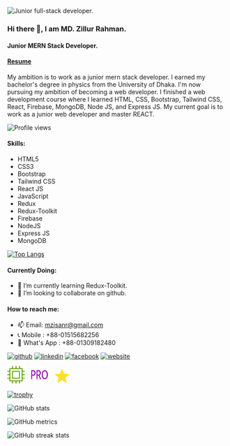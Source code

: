 ![Junior full-stack developer.](https://media-exp1.licdn.com/dms/image/C4D16AQHN8oOXIAAzHg/profile-displaybackgroundimage-shrink_350_1400/0/1654709162111?e=1668038400&v=beta&t=zmpsv5oMBuCi7Y2ki6ff5UdOF3lk8TgdvjuUGT0ByuM)

### Hi there 👋, I am MD. Zillur Rahman.
#### Junior MERN Stack Developer.

#### [Resume](https://drive.google.com/file/d/1SFPqSPne3dlC49towx5efEVg8Biex9Is/view?usp=sharing)


My ambition is to work as a junior mern stack developer. I earned my bachelor's degree in physics from the University of Dhaka. I'm now pursuing my ambition of becoming a web developer. I finished a web development course where I learned HTML, CSS, Bootstrap, Tailwind CSS, React, Firebase, MongoDB, Node JS, and Express JS. My current goal is to work as a junior web developer and master REACT.

![Profile views](https://gpvc.arturio.dev/MdZillurRahman)  

#### Skills:
- HTML5                      
- CSS3                       
- Bootstrap                  
- Tailwind CSS               
- React JS      
- JavaScript    
- Redux         
- Redux-Toolkit 
- Firebase 
- NodeJS
- Express JS
- MongoDB



<!-- Skills:  / CSS3 / Bootstrap / Tailwind CSS / REACT JS / JS / Redux / Redux-toolkit / Firebase / NodeJS / Express JS / MongoDB -->


[![Top Langs](https://github-readme-stats.vercel.app/api/top-langs/?username=MdZillurRahman&layout=compact)](https://github.com/anuraghazra/github-readme-stats)

#### Currently Doing:

- 🌱 I’m currently learning Redux-Toolkit. 
- 👯 I’m looking to collaborate on github. 

#### How to reach me:
- 📫 Email: mzisanr@gmail.com 
- 📞 Mobile : +88-01515682256
- 📲 What's App : +88-01309182480


[<img src='https://cdn.jsdelivr.net/npm/simple-icons@3.0.1/icons/github.svg' alt='github' height='40'>](https://github.com/MdZillurRahman)  [<img src='https://cdn.jsdelivr.net/npm/simple-icons@3.0.1/icons/linkedin.svg' alt='linkedin' height='40'>](https://www.linkedin.com/in/md-zillur-rahman-2042291ab/)  [<img src='https://cdn.jsdelivr.net/npm/simple-icons@3.0.1/icons/facebook.svg' alt='facebook' height='40'>](https://www.facebook.com/profile.php?id=100010465036529)  [<img src='https://cdn.jsdelivr.net/npm/simple-icons@3.0.1/icons/icloud.svg' alt='website' height='40'>](https://zillurportfolio.netlify.app/)  

<a href='https://docs.github.com/en/developers'><img src='https://raw.githubusercontent.com/acervenky/animated-github-badges/master/assets/devbadge.gif' width='40' height='40'></a> <a href='https://github.com/pricing'><img src='https://raw.githubusercontent.com/acervenky/animated-github-badges/master/assets/pro.gif' width='40' height='40'></a> <a href='https://stars.github.com/'><img src='https://raw.githubusercontent.com/acervenky/animated-github-badges/master/assets/starbadge.gif' width='35' height='35'></a> 

[![trophy](https://github-profile-trophy.vercel.app/?username=MdZillurRahman)](https://github.com/ryo-ma/github-profile-trophy)


<!-- [![Top Langs](https://github-readme-stats.vercel.app/api/top-langs/?username=)](https://github.com/anuraghazra/github-readme-stats) -->

<!-- ![GitHub stats](https://github-readme-stats.vercel.app/api?username=MdZillurRahman&show_icons=true&theme=radical) -->

![GitHub stats](https://github-readme-stats.vercel.app/api?username=MdZillurRahman&show_icons=true)  

<!-- ![GitHub Activity Graph](https://activity-graph.herokuapp.com/graph?username=MdZillurRahman)   -->

![GitHub metrics](https://metrics.lecoq.io/MdZillurRahman)  

![GitHub streak stats](https://github-readme-streak-stats.herokuapp.com/?user=MdZillurRahman)  


